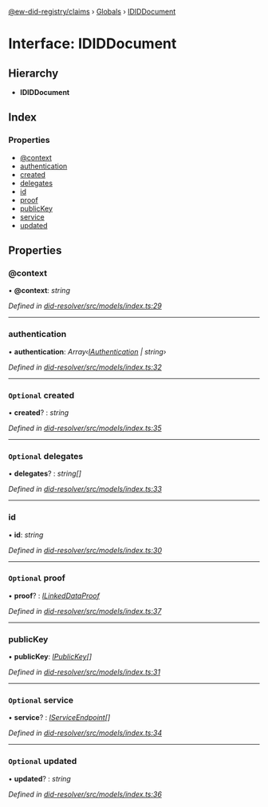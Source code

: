 [@ew-did-registry/claims](../README.md) › [Globals](../globals.md) › [IDIDDocument](ididdocument.md)

# Interface: IDIDDocument

## Hierarchy

* **IDIDDocument**

## Index

### Properties

* [@context](ididdocument.md#@context)
* [authentication](ididdocument.md#authentication)
* [created](ididdocument.md#optional-created)
* [delegates](ididdocument.md#optional-delegates)
* [id](ididdocument.md#id)
* [proof](ididdocument.md#optional-proof)
* [publicKey](ididdocument.md#publickey)
* [service](ididdocument.md#optional-service)
* [updated](ididdocument.md#optional-updated)

## Properties

###  @context

• **@context**: *string*

*Defined in [did-resolver/src/models/index.ts:29](https://github.com/energywebfoundation/ew-did-registry/blob/4f4b6da/packages/did-resolver/src/models/index.ts#L29)*

___

###  authentication

• **authentication**: *Array‹[IAuthentication](iauthentication.md) | string›*

*Defined in [did-resolver/src/models/index.ts:32](https://github.com/energywebfoundation/ew-did-registry/blob/4f4b6da/packages/did-resolver/src/models/index.ts#L32)*

___

### `Optional` created

• **created**? : *string*

*Defined in [did-resolver/src/models/index.ts:35](https://github.com/energywebfoundation/ew-did-registry/blob/4f4b6da/packages/did-resolver/src/models/index.ts#L35)*

___

### `Optional` delegates

• **delegates**? : *string[]*

*Defined in [did-resolver/src/models/index.ts:33](https://github.com/energywebfoundation/ew-did-registry/blob/4f4b6da/packages/did-resolver/src/models/index.ts#L33)*

___

###  id

• **id**: *string*

*Defined in [did-resolver/src/models/index.ts:30](https://github.com/energywebfoundation/ew-did-registry/blob/4f4b6da/packages/did-resolver/src/models/index.ts#L30)*

___

### `Optional` proof

• **proof**? : *[ILinkedDataProof](ilinkeddataproof.md)*

*Defined in [did-resolver/src/models/index.ts:37](https://github.com/energywebfoundation/ew-did-registry/blob/4f4b6da/packages/did-resolver/src/models/index.ts#L37)*

___

###  publicKey

• **publicKey**: *[IPublicKey](ipublickey.md)[]*

*Defined in [did-resolver/src/models/index.ts:31](https://github.com/energywebfoundation/ew-did-registry/blob/4f4b6da/packages/did-resolver/src/models/index.ts#L31)*

___

### `Optional` service

• **service**? : *[IServiceEndpoint](iserviceendpoint.md)[]*

*Defined in [did-resolver/src/models/index.ts:34](https://github.com/energywebfoundation/ew-did-registry/blob/4f4b6da/packages/did-resolver/src/models/index.ts#L34)*

___

### `Optional` updated

• **updated**? : *string*

*Defined in [did-resolver/src/models/index.ts:36](https://github.com/energywebfoundation/ew-did-registry/blob/4f4b6da/packages/did-resolver/src/models/index.ts#L36)*
